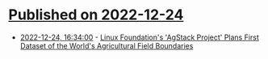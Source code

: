 # [Published on 2022-12-24](index.md)

* [2022-12-24, 16:34:00](https://news.slashdot.org/story/22/12/24/0453212/linux-foundations-agstack-project-plans-first-dataset-of-the-worlds-agricultural-field-boundaries?utm_source=rss1.0mainlinkanon&utm_medium=feed) - [Linux Foundation's 'AgStack Project' Plans First Dataset of the World's Agricultural Field Boundaries](https://news.slashdot.org/story/22/12/24/0453212/linux-foundations-agstack-project-plans-first-dataset-of-the-worlds-agricultural-field-boundaries?utm_source=rss1.0mainlinkanon&utm_medium=feed)
